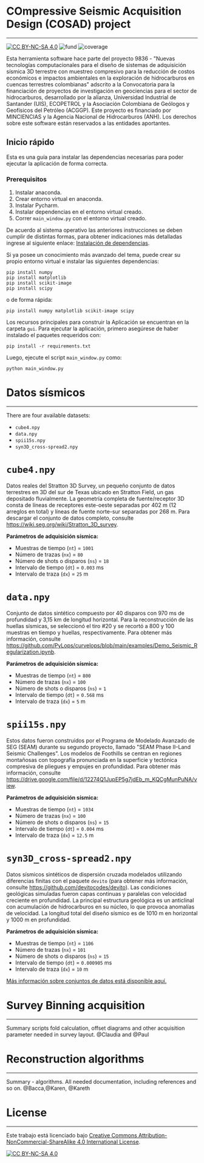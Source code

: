 # COmpressive Seismic Acquisition Design (COSAD) project

---

[![CC BY-NC-SA 4.0][cc-by-nc-sa-shield]][cc-by-nc-sa]
![fund](https://img.shields.io/badge/Fundby-Minciencias--ANH-red)
![coverage](https://img.shields.io/badge/status-40%25-yellowgreen)

Esta herramienta software hace parte del proyecto 9836 - "Nuevas tecnologías computacionales para el diseño de sistemas de adquisición sísmica 3D terrestre con muestreo compresivo para la reducción de costos económicos e impactos ambientales en la exploración de hidrocarburos en cuencas terrestres colombianas" adscrito a la Convocatoria para la financiación de proyectos de investigación en geociencias para el sector de hidrocarburos, desarrollado por la alianza, Universidad Industrial de Santander (UIS), ECOPETROL y la Asociación Colombiana de Geólogos y Geofísicos del Petróleo (ACGGP). Este proyecto es financiado por MINCIENCIAS y la Agencia Nacional de Hidrocarburos (ANH). Los derechos sobre este software están reservados a las entidades aportantes.

## **Inicio rápido**

Esta es una guía para instalar las dependencias necesarias para poder ejecutar la aplicación de forma correcta.

### **Prerequisitos**

1. Instalar anaconda.
2. Crear entorno virtual en anaconda. 
3. Instalar Pycharm.
4. Instalar dependencias en el entorno virtual creado.
5. Correr `main_window.py` con el entorno virtual creado.

De acuerdo al sistema operativo las anteriores instrucciones se deben cumplir de distintas formas, para obtener indicaciones más detalladas ingrese al siguiente enlace: [Instalación de dependencias](https://github.com/carlosh93/9836_seismic_project/wiki/Instalaci%C3%B3n-de-Dependencias).

Si ya posee un conocimiento más avanzado del tema, puede crear su propio entorno virtual e instalar las siguientes dependencias:

```
pip install numpy
pip install matplotlib
pip install scikit-image
pip install scipy
```

o de forma rápida:

```
pip install numpy matplotlib scikit-image scipy
```

Los recursos principales para construir la Aplicación se encuentran en la carpeta `gui`. Para ejecutar la aplicación, primero asegúrese de haber instalado el
paquetes requeridos con:

`pip install -r requirements.txt`

Luego, ejecute el script `main_window.py` como:

`python main_window.py`

# **Datos sísmicos**

---

There are four available datasets:

* `cube4.npy`
* `data.npy`
* `spii15s.npy`
* `syn3D_cross-spread2.npy`

# **`cube4.npy`**
Datos reales del Stratton 3D Survey, un pequeño conjunto de datos terrestres en 3D del sur de Texas ubicado en Stratton Field, un gas depositado fluvialmente. La geometría completa de fuente/receptor 3D consta de líneas de receptores este-oeste separadas por 402 m (12 arreglos en total) y líneas de fuente norte-sur separadas por 268 m. Para descargar el conjunto de datos completo, consulte https://wiki.seg.org/wiki/Stratton_3D_survey.

**Parámetros de adquisición sísmica:**

* Muestras de tiempo (`nt`) = `1001`
* Número de trazas (`nx`) = `80`
* Número de shots o disparos (`ns`) = `18`
* Intervalo de tiempo (`dt`) = `0.003` ms
* Intervalo de traza (`dx`) = `25` m

# **`data.npy`**
Conjunto de datos sintético compuesto por 40 disparos con 970 ms de profundidad y 3,15 km de longitud horizontal. Para la reconstrucción de las huellas sísmicas, se seleccionó el tiro #20 y se recortó a 800 y 100 muestras en tiempo y huellas, respectivamente. Para obtener más información, consulte https://github.com/PyLops/curvelops/blob/main/examples/Demo_Seismic_Regularization.ipynb.

**Parámetros de adquisición sísmica:**

* Muestras de tiempo (`nt`) = `800`
* Número de trazas (`nx`) = `100`
* Número de shots o disparos (`ns`) = `1`
* Intervalo de tiempo (`dt`) = `0.568` ms
* Intervalo de traza (`dx`) = `5` m

# **`spii15s.npy`**
Estos datos fueron construidos por el Programa de Modelado Avanzado de SEG (SEAM) durante su segundo proyecto, llamado "SEAM Phase II–Land Seismic Challenges". Los modelos de Foothills se centran en regiones montañosas con topografía pronunciada en la superficie y tectónica compresiva de pliegues y empujes en profundidad. Para obtener más información, consulte https://drive.google.com/file/d/12274Q1JupEP5g7jdEb_m_KQCgMunPuNA/view.

**Parámetros de adquisición sísmica:**

* Muestras de tiempo (`nt`) = `1034`
* Número de trazas (`nx`) = `100`
* Número de shots o disparos (`ns`) = `15`
* Intervalo de tiempo (`dt`) = `0.004` ms
* Intervalo de traza (`dx`) = `12.5` m

# **`syn3D_cross-spread2.npy`**
Datos sísmicos sintéticos de dispersión cruzada modelados utilizando diferencias finitas con el paquete `devito` (para obtener más información, consulte https://github.com/devitocodes/devito). Las condiciones geológicas simuladas fueron capas continuas y paralelas con velocidad creciente en profundidad. La principal estructura geológica es un anticlinal con acumulación de hidrocarburos en su núcleo, lo que provoca anomalías de velocidad. La longitud total del diseño sísmico es de 1010 m en horizontal y 1000 m en profundidad.

**Parámetros de adquisición sísmica:**

* Muestras de tiempo (`nt`) = `1106`
* Número de trazas (`nx`) = `101`
* Número de shots o disparos (`ns`) = `15`
* Intervalo de tiempo (`dt`) = `0.000905` ms
* Intervalo de traza (`dx`) = `10` m

[Más información sobre conjuntos de datos está disponible aquí.](https://github.com/carlosh93/9836_seismic_project/blob/652f805a3acf3176a32dbd4966bedbb70ef9545a/data/README.md)

# Survey Binning acquisition

---

Summary scripts fold calculation, offset diagrams and other acquisition parameter needed in survey layout. @Claudia and @Paul

# Reconstruction algorithms

---

Summary - algorithms. All needed documentation, including references and so on. @Bacca,@Karen, @Kareth


<!--Summary about the GUI, screenshots, and some breif description @Hinojosa-->

# License

---

Este trabajo está licenciado bajo
[Creative Commons Attribution-NonCommercial-ShareAlike 4.0 International License][cc-by-nc-sa].

[![CC BY-NC-SA 4.0][cc-by-nc-sa-image]][cc-by-nc-sa]

[cc-by-nc-sa]: http://creativecommons.org/licenses/by-nc-sa/4.0/
[cc-by-nc-sa-image]: https://licensebuttons.net/l/by-nc-sa/4.0/88x31.png
[cc-by-nc-sa-shield]: https://img.shields.io/badge/License-CC%20BY--NC--SA%204.0-lightgrey.svg
